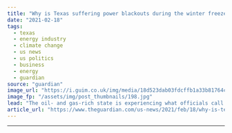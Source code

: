 ```yaml
---
title: "Why is Texas suffering power blackouts during the winter freeze?"
date: "2021-02-18"
tags: 
  - texas
  - energy industry
  - climate change
  - us news
  - us politics
  - business
  - energy
  - guardian
source: "guardian"
image_url: "https://i.guim.co.uk/img/media/18d523dab03fdcffb1a33b81764c526b030a01bd/0_196_4974_2986/master/4974.jpg?width=460&quality=85&auto=format&fit=max&s=c9e21a4eb89e1e3469bee2a65e8d8e05"
image_fp: "/assets/img/post_thumbnails/198.jpg"
lead: "The oil- and gas-rich state is experiencing what officials call a ‘total failure’ of its electricity infrastructureMillions of people in Texas have spent days in below-freezing temperatures without power in what officials have called a “total failure..."
article_url: "https://www.theguardian.com/us-news/2021/feb/18/why-is-texas-suffering-power-blackouts-during-the-winter-freeze"
---
```


---
